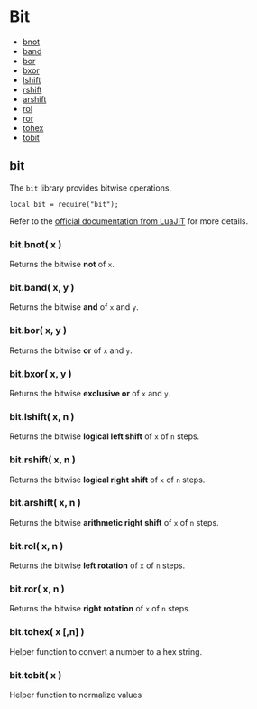 ﻿
# Bit
* [bnot](#bit_bnot)
* [band](#bit_band)
* [bor](#bit_bor)
* [bxor](#bit_bxor)
* [lshift](#bit_lshift)
* [rshift](#bit_rshift)
* [arshift](#bit_arshift)
* [rol](#bit_rol)
* [ror](#bit_ror)
* [tohex](#bit_tohex)
* [tobit](#bit_tobit)
	


## bit
The ``bit`` library provides bitwise operations.

	local bit = require("bit");

Refer to the [official documentation from LuaJIT](http://bitop.luajit.org/api.html) for more details.


### bit.bnot( x )
Returns the bitwise **not** of ``x``.


### bit.band( x, y )
Returns the bitwise **and** of ``x`` and ``y``.


### bit.bor( x, y )
Returns the bitwise **or** of ``x`` and ``y``.


### bit.bxor( x, y )
Returns the bitwise **exclusive or** of ``x`` and ``y``.


### bit.lshift( x, n )
Returns the bitwise **logical left shift** of ``x`` of ``n`` steps.


### bit.rshift( x, n )
Returns the bitwise **logical right shift** of ``x`` of ``n`` steps.


### bit.arshift( x, n )
Returns the bitwise **arithmetic right shift** of ``x`` of ``n`` steps.


### bit.rol( x, n )
Returns the bitwise **left rotation** of ``x`` of ``n`` steps.


### bit.ror( x, n )
Returns the bitwise **right rotation** of ``x`` of ``n`` steps.


### bit.tohex( x [,n] )
Helper function to convert a number to a hex string.


### bit.tobit( x )
Helper function to normalize values



